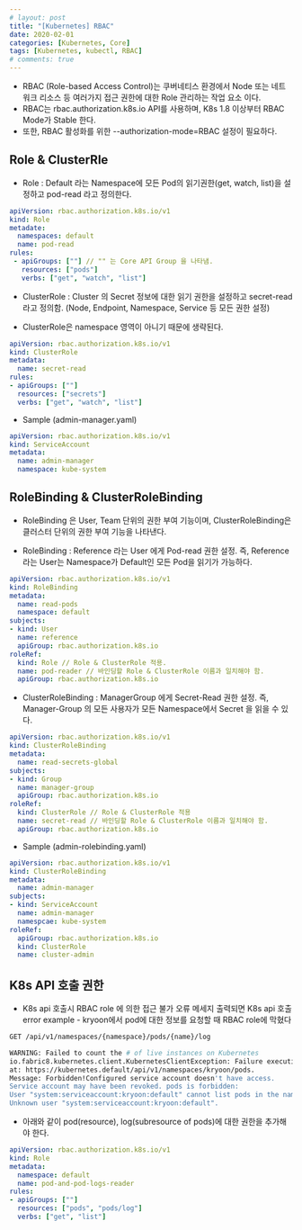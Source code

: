 ```yaml
---
# layout: post
title: "[Kubernetes] RBAC"
date: 2020-02-01
categories: [Kubernetes, Core]
tags: [Kubernetes, kubectl, RBAC]
# comments: true
---
```


- RBAC (Role-based Access Control)는 쿠버네티스 환경에서 Node 또는 네트워크 리소스 등 여러가지 접근 권한에 대한 Role 관리하는 작업 요소 이다.
- RBAC는 rbac.authorization.k8s.io API를 사용하며, K8s 1.8 이상부터 RBAC Mode가 Stable 한다.
- 또한, RBAC 활성화를 위한 --authorization-mode=RBAC 설정이 필요하다.

## Role & ClusterRle

- Role : Default 라는 Namespace에 모든 Pod의 읽기권한(get, watch, list)을 설정하고 pod-read 라고 정의한다.

```yaml
apiVersion: rbac.authorization.k8s.io/v1
kind: Role
metadate:
  namespaces: default
  name: pod-read
rules:
 - apiGroups: [""] // "" 는 Core API Group 을 나타냄.
   resources: ["pods"]
   verbs: ["get", "watch", "list"]
```

- ClusterRole : Cluster 의 Secret 정보에 대한 읽기 권한을 설정하고 secret-read 라고 정의함. (Node, Endpoint, Namespace, Service 등 모든 권한 설정)

- ClusterRole은 namespace 영역이 아니기 때문에 생략된다.

```yaml
apiVersion: rbac.authorization.k8s.io/v1
kind: ClusterRole
metadata:
  name: secret-read
rules:
- apiGroups: [""]
  resources: ["secrets"]
  verbs: ["get", "watch", "list"]
```

- Sample (admin-manager.yaml)

```yaml
apiVersion: rbac.authorization.k8s.io/v1
kind: ServiceAccount
metadata:
  name: admin-manager
  namespace: kube-system
```

## RoleBinding & ClusterRoleBinding

- RoleBinding 은 User, Team 단위의 권한 부여 기능이며, ClusterRoleBinding은 클러스터 단위의 권한 부여 기능을 나타낸다.

- RoleBinding : Reference 라는 User 에게 Pod-read 권한 설정. 즉, Reference 라는 User는 Namespace가 Default인 모든 Pod을 읽기가 가능하다.

```yaml
apiVersion: rbac.authorization.k8s.io/v1
kind: RoleBinding
metadata:
  name: read-pods
  namespace: default
subjects:
- kind: User
  name: reference
  apiGroup: rbac.authorization.k8s.io
roleRef:
  kind: Role // Role & ClusterRole 적용.
  name: pod-reader // 바인딩할 Role & ClusterRole 이름과 일치해야 함.
  apiGroup: rbac.authorization.k8s.io
```

- ClusterRoleBinding : ManagerGroup 에게 Secret-Read 권한 설정. 즉, Manager-Group 의 모든 사용자가 모든 Namespace에서  Secret 을 읽을 수 있다.

```yaml
apiVersion: rbac.authorization.k8s.io/v1
kind: ClusterRoleBinding
metadata:
  name: read-secrets-global
subjects:
- kind: Group
  name: manager-group
  apiGroup: rbac.authorization.k8s.io
roleRef:
  kind: ClusterRole // Role & ClusterRole 적용
  name: secret-read // 바인딩할 Role & ClusterRole 이름과 일치해야 함.
  apiGroup: rbac.authorization.k8s.io
```

- Sample (admin-rolebinding.yaml)

```yaml
apiVersion: rbac.authorization.k8s.io/v1
kind: ClusterRoleBinding
metadata:
  name: admin-manager
subjects:
- kind: ServiceAccount
  name: admin-manager
  namespcae: kube-system
roleRef:
  apiGroup: rbac.authorization.k8s.io
  kind: ClusterRole
  name: cluster-admin
```

## K8s API 호출 권한

- K8s api 호출시 RBAC role 에 의한 접근 불가 오류 메세지 출력되면 K8s api 호출 error example - kryoon에서 pod에 대한 정보를 요청할 때 RBAC role에 막혔다

```bash
GET /api/v1/namespaces/{namespace}/pods/{name}/log

WARNING: Failed to count the # of live instances on Kubernetes
io.fabric8.kubernetes.client.KubernetesClientException: Failure executing: GET
at: https://kubernetes.default/api/v1/namespaces/kryoon/pods.
Message: Forbidden!Configured service account doesn't have access.
Service account may have been revoked. pods is forbidden:
User "system:serviceaccount:kryoon:default" cannot list pods in the namespace "kryoon":
Unknown user "system:serviceaccount:kryoon:default".
```

- 아래와 같이 pod(resource), log(subresource of pods)에 대한 권한을 추가해야 한다.

```yaml
apiVersion: rbac.authorization.k8s.io/v1
kind: Role
metadata:
  namespace: default
  name: pod-and-pod-logs-reader
rules:
- apiGroups: [""]
  resources: ["pods", "pods/log"]
  verbs: ["get", "list"]
```
